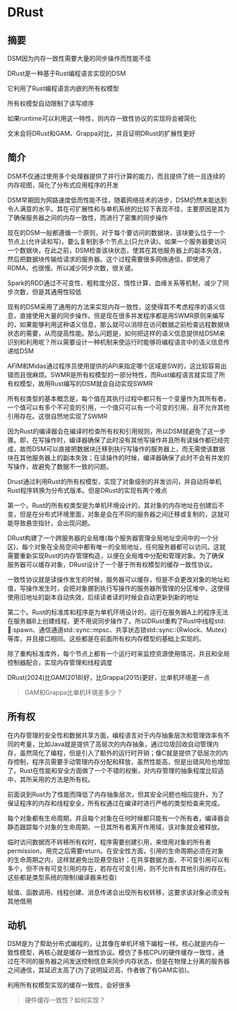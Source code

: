 # DRust

## 摘要

DSM因为内存一致性需要大量的同步操作而性能不佳

DRust是一种基于Rust编程语言实现的DSM

它利用了Rust编程语言内嵌的所有权模型

所有权模型自动限制了读写顺序

如果runtime可以利用这一特性，则内存一致性协议的实现将会被简化

文末会将DRust和GAM、Grappa对比，并且证明DRust的扩展性更好

## 简介

DSM不仅通过使用多个处理器提供了并行计算的能力，而且提供了统一且连续的内存视图，简化了分布式应用程序的开发

DSM早期因为网路速度低而性能不佳，随着网络技术的进步，DSM仍然未能达到令人满意的水平。其在可扩展性和与单机系统的比较下表现不佳，主要原因是其为了确保服务器之间的内存一致性，而进行了密集的同步操作

现在的DSM一般都遵循一个原则，对于每个要访问的数据块，该块要么位于一个节点上(允许读和写)，要么复制到多个节点上(只允许读)。如果一个服务器要访问一个数据块，在此之前，DSM检查该块状态，使其在其他服务器上的副本失效，然后把数据块传输给请求的服务器。这个过程需要很多网络通信，即使用了RDMA，也很慢。所以减少同步次数，很关键。

Spark的RDD通过不可变性、粗粒度分区、惰性计算、血缘关系等机制，减少了同步次数，但是其通用性较低

现有的DSM采用了通用的方法来实现内存一致性，这使得其不考虑程序的语义信息，直接使用大量的同步操作。但是现在很多并发程序都是用SWMR原则来编写的，如果能够利用这种语义信息，那么就可以消除在访问数据之前检查远程数据块状态的需要，从而提高性能。那么问题是，如何把这样的语义信息提供给DSM来识别和利用呢？所以需要设计一种机制来使运行时能够将编程语言中的语义信息传递给DSM

AFIM和Midas通过程序员使用提供的API来指定哪个区域是SW的，这比较容易出错而且很麻烦。SWMR是所有权模型的一部分特性，而Rust编程语言就实现了所有权模型，故用Rust编写的DSM就会自动实现SWMR

所有权类型的基本概念是，每个值在其执行过程中都只有一个变量作为其所有者，一个值可以有多个不可变的引用，一个值只可以有一个可变的引用，且不允许其他引用存在。这很自然地实现了SWMR

因为Rust的编译器会在编译时检查所有权和引用规则，所以DSM就避免了这一步骤。即，在写操作时，编译器确保了此时没有其他写操作并且所有读操作都已经完成，故而DSM可以直接把数据块迁移到执行写操作的服务器上，而无需使该数据块在其他服务器上的副本失效；在读操作的时候，编译器确保了此时不会有并发的写操作，故避免了数据不一致的问题。

Drust通过利用Rust的所有权模型，实现了对象级别的并发访问，并自动将单机Rust程序转换为分布式版本。但是DRust的实现有两个难点

第一个。Rust的所有权类型是为单机环境设计的，其对象的内存地址在创建后不变，但是在分布式环境里面，对象是会在不同的服务器之间迁移或复制的，这就可能导致悬空指针，会出现问题。

DRust构建了一个跨服务器的全局堆(每个服务器管理全局地址空间中的一个分区)，每个对象在全局空间中都有唯一的全局地址，任何服务器都可以访问。这就需要重新实现Rust的内存管理构造，以便在全局堆中分配和管理对象。为了确保服务器可以缓存对象，DRust设计了一个基于所有权模型的缓存一致性协议。

一致性协议就是读操作发生的时候，服务器可以缓存，但是不会更改对象的地址和值，写操作发生时，会把对象挪到执行写操作的服务器所管理的分区堆中，这使得使用旧地址的副本自动失效，后续读者读的时候会自动更新到新的地址

第二个。Rust的标准库和程序是为单机环境设计的，运行在服务器A上的程序无法在服务器B上创建线程，更不用说同步操作了。所以DRust重构了Rust中线程std::thread::spawn、通信通道std::sync::mpsc、共享状态锁std::sync::{Rwlock、Mutex}等库，并且接口相同。这些都是在前面所有权内存模型的基础上实现的。

除了重构标准库外，每个节点上都有一个运行时来监控资源使用情况，并且和全局控制器配合，实现内存管理和线程调度

DRust(2024)比GAM(2018)好，比Grappa(2015)更好，比单机环境差一点

> GAM和Grappa比单机环境差多少？

## 所有权

在内存管理的安全性和数据共享方面，编程语言对于内存抽象层次和管理效率有不同的考量，比如Java就是提供了高层次的内存抽象，通过垃圾回收自动管理内存，虽然简化了编程，但是引入了额外的运行时开销；像C就是提供了低层次的内存控制，程序员需要手动管理内存分配和释放，虽然性能高，但是出错风险也增加了。Rust在性能和安全方面做了一个不错的权衡，对内存管理的抽象程度比较适中，其所采用的方法是所有权。

前面说到Rust为了性能而降低了内存抽象层次，但其安全问题也相应提升，为了保证程序的内存和线程安全，所有权通过在编译时进行严格的类型检查来完成。

每个对象都有生命周期，并且每个对象在任何时候都只能有一个所有者，编译器会静态跟踪每个对象的生命周期，一旦其所有者离开作用域，该对象就会被释放。

临时访问数据而不转移所有权时，程序需要创建引用，来借用对象的所有者permission，用完之后需要return。在安全性方面，引用的生命周期必须在对象的生命周期之内，这样就避免出现悬空指针；在共享数据方面，不可变引用可以有多个，但不许有可变引用的存在，若存在可变引用，则不允许有其他引用的存在。这些都是类型系统的限制(编译器来检查)

赋值、函数调用、线程创建、消息传递会出现所有权转移，这要求该对象必须没有其他借用

## 动机

DSM是为了帮助分布式编程的，让其像在单机环境下编程一样。核心就是内存一致性模型，再核心就是缓存一致性协议。模仿了多核CPU的硬件缓存一致性，通过在不同的服务器之间发送控制信息来同步内存状态，但是在物理上分离的服务器之间通信，其延迟太高了(为了说明延迟高，作者做了有GAM实验)。

利用所有权模型实现的缓存一致性，会好很多

> 硬件缓存一致性？如何实现？
